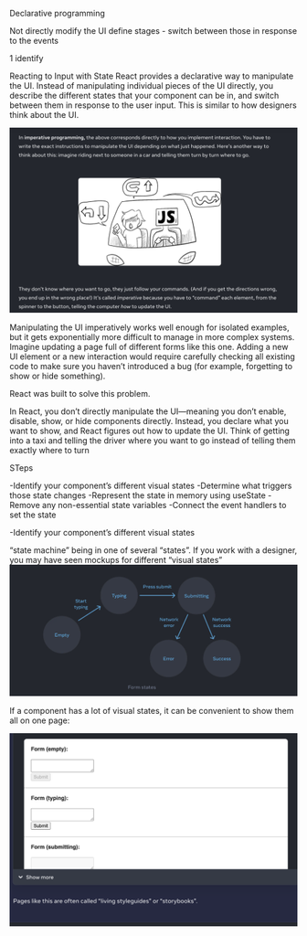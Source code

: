 

Declarative programming


Not directly modify the UI
define stages - switch between those in response to the events 

1 identify 



Reacting to Input with State
React provides a declarative way to manipulate the UI. Instead of manipulating individual pieces of the UI directly, you describe the different states that your component can be in, and switch between them in response to the user input. This is similar to how designers think about the UI.



![Alt text](image-12.png)


Manipulating the UI imperatively works well enough for isolated examples, but it gets exponentially more difficult to manage in more complex systems. Imagine updating a page full of different forms like this one. Adding a new UI element or a new interaction would require carefully checking all existing code to make sure you haven’t introduced a bug (for example, forgetting to show or hide something).


React was built to solve this problem.


In React, you don’t directly manipulate the UI—meaning you don’t enable, disable, show, or hide components directly. Instead, you declare what you want to show, and React figures out how to update the UI. Think of getting into a taxi and telling the driver where you want to go instead of telling them exactly where to turn



STeps

-Identify your component’s different visual states
-Determine what triggers those state changes
-Represent the state in memory using useState
-Remove any non-essential state variables
-Connect the event handlers to set the state

-Identify your component’s different visual states


 “state machine” being in one of several “states”. 
 If you work with a designer, you may have seen mockups for different “visual states”
 ![Alt text](image-14.png)


 If a component has a lot of visual states, it can be convenient to show them all on one page:

 ![Alt text](image-13.png)